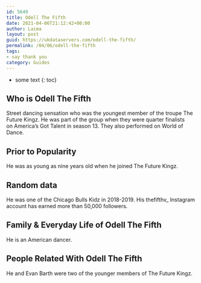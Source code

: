 ```yaml
---
id: 5649
title: Odell The Fifth
date: 2021-04-06T21:12:42+00:00
author: Laima
layout: post
guid: https://ukdataservers.com/odell-the-fifth/
permalink: /04/06/odell-the-fifth
tags:
- say thank you
category: Guides
---
```


* some text
{: toc}


## Who is Odell The Fifth
                  
                  
                  
Street dancing sensation who was the youngest member of the troupe The Future Kingz. He was part of the group when they were quarter finalists on America&#8217;s Got Talent in season 13. They also performed on World of Dance.
                  
              
            
              
            
                
                
                
## Prior to Popularity
                  
                  
                  
He was as young as nine years old when he joined The Future Kingz.
                  
              
            
              
            
                
                
                
## Random data
                  
                  
                  
He was one of the Chicago Bulls Kidz in 2018-2019. His thefifthv_ Instagram account has earned more than 50,000 followers.
                  
              
            
              
            
                
                
                
## Family & Everyday Life of Odell The Fifth
                  
                  
                  
He is an American dancer.
                  
              
            
              
            
                
                
                
## People Related With Odell The Fifth
                  
                  
                  
He and Evan Barth were two of the younger members of The Future Kingz.
                  
              
            
              
            
                
              
            
              
              
            
            
              
            
          
          
          
